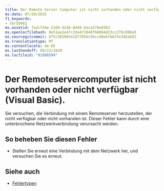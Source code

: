 ```yaml
---
title: Der Remote Server Computer ist nicht vorhanden oder nicht verfügbar.
ms.date: 07/20/2015
f1_keywords:
- vbrID462
ms.assetid: fa2cf36e-2169-42db-8449-6aca579e8303
ms.openlocfilehash: 8e51ae2e4fc2da472848f88884d23cc279c890a9
ms.sourcegitcommit: bf5c5850654187705bc94cc40ebfb62fe346ab02
ms.translationtype: MT
ms.contentlocale: de-DE
ms.lasthandoff: 09/23/2020
ms.locfileid: "91086594"
---
```

# <a name="the-remote-server-machine-does-not-exist-or-is-unavailable-visual-basic"></a>Der Remoteservercomputer ist nicht vorhanden oder nicht verfügbar (Visual Basic).

Sie versuchen, die Verbindung mit einem Remoteserver herzustellen, der nicht verfügbar oder nicht vorhanden ist. Dieser Fehler kann durch eine unterbrochene Netzwerkverbindung verursacht werden.  
  
## <a name="to-correct-this-error"></a>So beheben Sie diesen Fehler  
  
- Stellen Sie erneut eine Verbindung mit dem Netzwerk her, und versuchen Sie es erneut.  
  
## <a name="see-also"></a>Siehe auch

- [Fehlertypen](../programming-guide/language-features/error-types.md)
